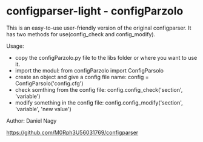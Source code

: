 # configparser-light - configParzolo

This is an easy-to-use user-friendly version of the original configparser. It has two methods for use(config_check and config_modify).

Usage:
- copy the configParzolo.py file to the libs folder or where you want to use it.
- import the modul: from configParzolo import ConfigParsolo
- create an object and give a config file name: config = ConfigParsolo('config.cfg')
- check somthing from the config file: config.config_check('section', 'variable')
- modify something in the config file: config.config_modify('section', 'variable', 'new value')



Author: Daniel Nagy

https://github.com/M0Rph3U56031769/configparser
